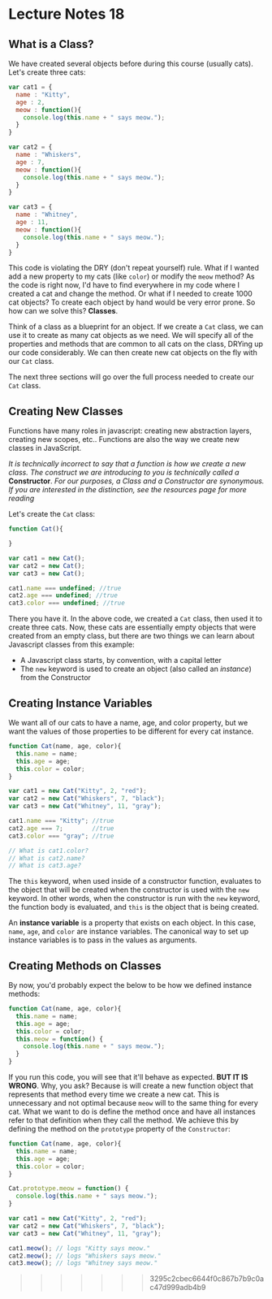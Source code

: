# Lecture Notes 18

## What is a Class?

We have created several objects before during this course (usually cats). Let's create
three cats:

```javascript
var cat1 = {
  name : "Kitty",
  age : 2,
  meow : function(){
    console.log(this.name + " says meow.");
  }
}

var cat2 = {
  name : "Whiskers",
  age : 7,
  meow : function(){
    console.log(this.name + " says meow.");
  }
}

var cat3 = {
  name : "Whitney",
  age : 11,
  meow : function(){
    console.log(this.name + " says meow.");
  }
}
```

This code is violating the DRY (don't repeat yourself) rule. What if I wanted add
a new property to my cats (like `color`) or modify the `meow` method? As the code is
right now, I'd have to find everywhere in my code where I created a cat and change
the method. Or what if I needed to create 1000 cat objects? To create each object
by hand would be very error prone. So how can we solve this? **Classes**.

Think of a class as a blueprint for an object. If we create a `Cat` class, we can use
it to create as many cat objects as we need. We will specify all of the properties
and methods that are common to all cats on the class, DRYing up our code considerably.
We can then create new cat objects on the fly with our `Cat` class.

The next three sections will go over the full process needed to create our `Cat`
class.

## Creating New Classes

Functions have many roles in javascript: creating new abstraction layers, creating
new scopes, etc.. Functions are also the way we create new classes in JavaScript.

*It is technically incorrect to say that a function is how we create a new class. The
construct we are introducing to you is technically called a* **Constructor**. *For our purposes,
a Class and a Constructor are synonymous. If you are interested in the distinction, see the resources page for more reading*

Let's create the `Cat` class:

```javascript
function Cat(){

}

var cat1 = new Cat();
var cat2 = new Cat();
var cat3 = new Cat();

cat1.name === undefined; //true
cat2.age === undefined; //true
cat3.color === undefined; //true
```

There you have it. In the above code, we created a `Cat` class, then used it to
create three cats. Now, these cats are essentially empty objects that were
created from an empty class, but there are two things we can learn about Javascript
classes from this example:

* A Javascript class starts, by convention, with a capital letter
* The `new` keyword is used to create an object (also called an *instance*) from the
Constructor


## Creating Instance Variables

We want all of our cats to have a name, age, and color property, but we want the
values of those properties to be different for every cat instance.

```javascript
function Cat(name, age, color){
  this.name = name;
  this.age = age;
  this.color = color;
}

var cat1 = new Cat("Kitty", 2, "red");
var cat2 = new Cat("Whiskers", 7, "black");
var cat3 = new Cat("Whitney", 11, "gray");

cat1.name === "Kitty"; //true
cat2.age === 7;        //true
cat3.color === "gray"; //true

// What is cat1.color?
// What is cat2.name?
// What is cat3.age?
```

The `this` keyword, when used inside of a constructor function, evaluates to the object
that will be created when the constructor is used with the `new` keyword. In other
words, when the constructor is run with the `new` keyword, the function body is evaluated, and `this` is the object that is being created.

An **instance variable** is a property that exists on each object. In this case, `name`,
`age`, and `color` are instance variables. The canonical way to set up instance
variables is to pass in the values as arguments.

## Creating Methods on Classes

By now, you'd probably expect the below to be how we defined instance methods:

```javascript
function Cat(name, age, color){
  this.name = name;
  this.age = age;
  this.color = color;
  this.meow = function() {
    console.log(this.name + " says meow.");
  }
}
```

If you run this code, you will see that it'll behave as expected. **BUT IT IS WRONG**.
Why, you ask? Because is will create a new function object that represents that
method every time we create a new cat. This is unnecessary and not optimal because
`meow` will to the same thing for every cat. What we want to do is define the
method once and have all instances refer to that definition when they call the method.
We achieve this by defining the method on the `prototype` property of the `Constructor`:

```javascript
function Cat(name, age, color){
  this.name = name;
  this.age = age;
  this.color = color;
}

Cat.prototype.meow = function() {
  console.log(this.name + " says meow.");
}

var cat1 = new Cat("Kitty", 2, "red");
var cat2 = new Cat("Whiskers", 7, "black");
var cat3 = new Cat("Whitney", 11, "gray");

cat1.meow(); // logs "Kitty says meow."
cat2.meow(); // logs "Whiskers says meow."
cat3.meow(); // logs "Whitney says meow."
```
>>>>>>> 3295c2cbec6644f0c867b7b9c0ac47d999adb4b9
